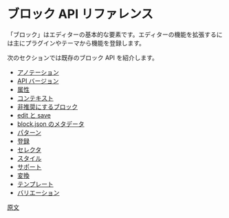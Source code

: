 <!--
# Block API Reference
 -->
# ブロック API リファレンス

<!--
Blocks are the fundamental element of the editor. They are the primary way in which plugins and themes can register their own functionality and extend the capabilities of the editor.

The following sections will walk you through the existing block APIs:
 -->
「ブロック」はエディターの基本的な要素です。エディターの機能を拡張するには主にプラグインやテーマから機能を登録します。

次のセクションでは既存のブロック API を紹介します。

<!--
-   [Annotations](/docs/reference-guides/block-api/block-annotations.md)
-   [API Versions](/docs/reference-guides/block-api/block-api-versions.md)
-   [Attributes](/docs/reference-guides/block-api/block-attributes.md)
-   [Context](/docs/reference-guides/block-api/block-context.md)
-   [Deprecation](/docs/reference-guides/block-api/block-deprecation.md)
-   [Edit and Save](/docs/reference-guides/block-api/block-edit-save.md)
-   [Metadata in block.json](/docs/reference-guides/block-api/block-metadata.md)
-   [Patterns](/docs/reference-guides/block-api/block-patterns.md)
-   [Registration](/docs/reference-guides/block-api/block-registration.md)
-   [Selectors](/docs/reference-guides/block-api/block-selectors.md)
-   [Styles](/docs/reference-guides/block-api/block-styles.md)
-   [Supports](/docs/reference-guides/block-api/block-supports.md)
-   [Transformations](/docs/reference-guides/block-api/block-transforms.md)
-   [Templates](/docs/reference-guides/block-api/block-templates.md)
-   [Variations](/docs/reference-guides/block-api/block-variations.md)
 -->
- [アノテーション](https://ja.wordpress.org/team/handbook/developers/block-api/block-annotations/)
- [API バージョン](https://ja.wordpress.org/team/handbook/block-editor/reference-guides/block-api/versions/)
- [属性](https://ja.wordpress.org/team/handbook/block-editor/reference-guides/block-api/block-attributes/)
- [コンテキスト](https://ja.wordpress.org/team/handbook/block-editor/reference-guides/block-api/block-context/)
- [非推奨にするブロック](https://ja.wordpress.org/team/handbook/block-editor/reference-guides/block-api/block-deprecation/)
- [edit と save](https://ja.wordpress.org/team/handbook/block-editor/reference-guides/block-api/block-edit-save/)
- [block.json のメタデータ](https://ja.wordpress.org/team/handbook/block-editor/reference-guides/block-api/block-metadata/)
- [パターン](https://ja.wordpress.org/team/handbook/developers/block-api/block-patterns/)
- [登録](https://ja.wordpress.org/team/handbook/block-editor/reference-guides/block-api/block-registration/)
- [セレクタ](https://ja.wordpress.org/team/handbook/block-editor/reference-guides/block-api/block-selectors)
- [スタイル](https://ja.wordpress.org/team/handbook/block-editor/reference-guides/block-api/block-styles)
- [サポート](https://ja.wordpress.org/team/handbook/block-editor/reference-guides/block-api/block-supports/)
- [変換](https://ja.wordpress.org/team/handbook/developers/block-api/block-transforms)
- [テンプレート](https://ja.wordpress.org/team/handbook/developers/block-api/block-templates/)
- [バリエーション](https://ja.wordpress.org/team/handbook/block-editor/reference-guides/block-api/block-variations/)

[原文](https://github.com/WordPress/gutenberg/blob/trunk/docs/reference-guides/block-api/README.md)
